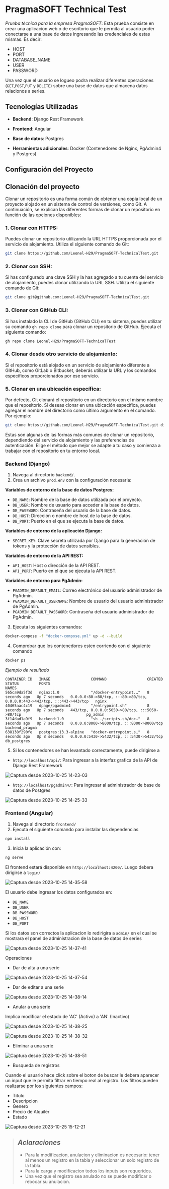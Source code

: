 # PragmaSOFT Technical Test

_Prueba técnica para la empresa PragmaSOFT_: Esta prueba consiste en crear una aplicacion web o de escritorio que le permita al usuario poder conectarse a una base de datos ingresando las credenciales de estas mismas. Es decir:

- HOST
- PORT
- DATABASE_NAME
- USER
- PASSWORD

Una vez que el usuario se logueo podra realizar diferentes operaciones (`GET`,`POST`,`PUT` y `DELETE`) sobre una base de datos que almacena datos relacionos a series.

## Tecnologías Utilizadas

- **Backend**: Django Rest Framework
- **Frontend**: Angular
- **Base de datos**: Postgres

- **Herramientas adicionales**: Docker (Contenedores de Nginx, PgAdmin4 y Postgres)

## Configuración del Proyecto

## Clonación del proyecto

Clonar un repositorio es una forma común de obtener una copia local de un proyecto alojado en un sistema de control de versiones, como Git. A continuación, se explican las diferentes formas de clonar un repositorio en función de las opciones disponibles:

### 1. Clonar con HTTPS:

Puedes clonar un repositorio utilizando la URL HTTPS proporcionada por el servicio de alojamiento. Utiliza el siguiente comando de Git:

```bash
git clone https://github.com/Leonel-H29/PragmaSOFT-TechnicalTest.git
```

### 2. Clonar con SSH:

Si has configurado una clave SSH y la has agregado a tu cuenta del servicio de alojamiento, puedes clonar utilizando la URL SSH. Utiliza el siguiente comando de Git:

```bash
git clone git@github.com:Leonel-H29/PragmaSOFT-TechnicalTest.git
```

### 3. Clonar con GitHub CLI:

Si has instalado la CLI de GitHub (GitHub CLI) en tu sistema, puedes utilizar su comando `gh repo clone` para clonar un repositorio de GitHub. Ejecuta el siguiente comando:

```bash
gh repo clone Leonel-H29/PragmaSOFT-TechnicalTest
```

### 4. Clonar desde otro servicio de alojamiento:

Si el repositorio está alojado en un servicio de alojamiento diferente a GitHub, como GitLab o Bitbucket, deberás utilizar la URL y los comandos específicos proporcionados por ese servicio.

### 5. Clonar en una ubicación específica:

Por defecto, Git clonará el repositorio en un directorio con el mismo nombre que el repositorio. Si deseas clonar en una ubicación específica, puedes agregar el nombre del directorio como último argumento en el comando. Por ejemplo:

```bash
git clone https://github.com/Leonel-H29/PragmaSOFT-TechnicalTest.git directorio-destino
```

Estas son algunas de las formas más comunes de clonar un repositorio, dependiendo del servicio de alojamiento y las preferencias de autenticación. Elige el método que mejor se adapte a tu caso y comienza a trabajar con el repositorio en tu entorno local.

### Backend (Django)

1. Navega al directorio `backend/`.
2. Crea un archivo `prod.env` con la configuración necesaria:

**Variables de entorno de la base de datos Postgres:**

- `DB_NAME`: Nombre de la base de datos utilizada por el proyecto.
- `DB_USER`: Nombre de usuario para acceder a la base de datos.
- `DB_PASSWORD`: Contraseña del usuario de la base de datos.
- `DB_HOST`: Dirección o nombre de host de la base de datos.
- `DB_PORT`: Puerto en el que se ejecuta la base de datos.

**Variables de entorno de la aplicación Django:**

- `SECRET_KEY`: Clave secreta utilizada por Django para la generación de tokens y la protección de datos sensibles.

**Variables de entorno de la API REST:**

- `API_HOST`: Host o dirección de la API REST.
- `API_PORT`: Puerto en el que se ejecuta la API REST.

**Variables de entorno para PgAdmin:**

- `PGADMIN_DEFAULT_EMAIL`: Correo electrónico del usuario administrador de PgAdmin.
- `PGADMIN_DEFAULT_USERNAME`: Nombre de usuario del usuario administrador de PgAdmin.
- `PGADMIN_DEFAULT_PASSWORD`: Contraseña del usuario administrador de PgAdmin.

3. Ejecuta los siguientes comandos:

```bash
docker-compose -f "docker-compose.yml" up -d --build
```

4. Comprobar que los contenedores esten corriendo con el siguiente comando

```bash
docker ps
```

_Ejemplo de resultado_

```
CONTAINER ID   IMAGE                  COMMAND                  CREATED         STATUS         PORTS                                                                      NAMES
565ca9da5f3d   nginx:1.0              "/docker-entrypoint.…"   8 seconds ago   Up 7 seconds   0.0.0.0:80->80/tcp, :::80->80/tcp, 0.0.0.0:443->443/tcp, :::443->443/tcp   nginx
40465aac4c19   dpage/pgadmin4         "/entrypoint.sh"         8 seconds ago   Up 7 seconds   443/tcp, 0.0.0.0:5050->80/tcp, :::5050->80/tcp                             pg_admin
3f14dad1a9f9   backend:1.0            "sh ./scripts-sh/doc…"   8 seconds ago   Up 7 seconds   0.0.0.0:8000->8000/tcp, :::8000->8000/tcp                                  backend_pragma
638138f290fe   postgres:13.3-alpine   "docker-entrypoint.s…"   8 seconds ago   Up 8 seconds   0.0.0.0:5430->5432/tcp, :::5430->5432/tcp                                  db_postgres
```

5. Si los contenedores se han levantado correctamente, puede dirigirse a

- `http://localhost/api/`: Para ingresar a la interfaz grafica de la API de Django Rest Framework

![Captura desde 2023-10-25 14-23-03](https://github.com/Leonel-H29/PragmaSOFT-TechnicalTest/assets/48606307/c6c4b340-8d45-4c83-8a07-1eb82d17f7a5)


- `http://localhost/pgadmin4/`: Para ingresar al administrador de base de datos de Postgres

![Captura desde 2023-10-25 14-25-33](https://github.com/Leonel-H29/PragmaSOFT-TechnicalTest/assets/48606307/84313a40-6914-4acf-8a40-29e19444163e)


### Frontend (Angular)

1. Navega al directorio `frontend/`
2. Ejecuta el siguiente comando para instalar las dependencias

```bash
npm install
```

3. Inicia la aplicación con:

```bash
ng serve
```

El frontend estará disponible en `http://localhost:4200/`. Luego debera dirigirse a `login/`

![Captura desde 2023-10-25 14-35-58](https://github.com/Leonel-H29/PragmaSOFT-TechnicalTest/assets/48606307/03f99196-f6fc-422e-91d0-5eb561a4e3b1)


El usuario debe ingresar los datos configurados en:

- `DB_NAME`
- `DB_USER`
- `DB_PASSWORD`
- `DB_HOST`
- `DB_PORT`

Si los datos son correctos la aplicacion lo redirigira a `admin/` en el cual se mostrara el panel de administracion de la base de datos de series

![Captura desde 2023-10-25 14-37-41](https://github.com/Leonel-H29/PragmaSOFT-TechnicalTest/assets/48606307/3a696382-83ac-4f2d-9025-ab2d6a22da39)


Operaciones

- Dar de alta a una serie

![Captura desde 2023-10-25 14-37-54](https://github.com/Leonel-H29/PragmaSOFT-TechnicalTest/assets/48606307/030ba408-20b0-4947-8d10-48819ee52929)


- Dar de editar a una serie

![Captura desde 2023-10-25 14-38-14](https://github.com/Leonel-H29/PragmaSOFT-TechnicalTest/assets/48606307/125ffc6f-c462-4cd0-84c6-61365c9c17b4)


- Anular a una serie

Implica modificar el estado de 'AC' (Activo) a 'AN' (Inactivo)

![Captura desde 2023-10-25 14-38-25](https://github.com/Leonel-H29/PragmaSOFT-TechnicalTest/assets/48606307/4390a002-6ef8-4d2b-a231-1f41bfdc33af)


![Captura desde 2023-10-25 14-38-32](https://github.com/Leonel-H29/PragmaSOFT-TechnicalTest/assets/48606307/bbbca632-1514-4f0c-9272-571cbcd14f86)


- Eliminar a una serie

![Captura desde 2023-10-25 14-38-51](https://github.com/Leonel-H29/PragmaSOFT-TechnicalTest/assets/48606307/cb4fb34e-b2d2-4e0e-bc69-5d9551bac027)


- Busqueda de registros

Cuando el usuario hace click sobre el boton de buscar le debera aparecer un input que le permita filtrar en tiempo real al registro. Los filtros pueden realizarse por los siguientes campos:

- Titulo
- Descripcion
- Genero
- Precio de Alquiler
- Estado

![Captura desde 2023-10-25 15-12-21](https://github.com/Leonel-H29/PragmaSOFT-TechnicalTest/assets/48606307/4623805b-4e63-4444-9062-4d04ac6c1417)


> ## _Aclaraciones_
>
> - Para la modificacion, anulacion y eliminacion es necesario: tener al menos un registro en la tabla y seleccionar un solo registro de la tabla.
> - Para la carga y modificacion todos los inputs son requeridos.
> - Una vez que el registro sea anulado no se puede modificar o rebocar su anulacion.
